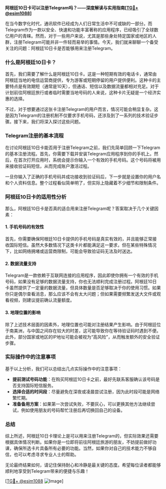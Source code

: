**阿根廷10日卡可以注册Telegram吗？——深度解读与实用指南[[TG💪+ @esim1088](https://t.me/s/esim1088)]**

在当今数字化时代，通讯软件已经成为人们日常生活中不可或缺的一部分。而Telegram作为一款以安全、快速和功能丰富著称的应用程序，已经吸引了全球数亿用户的青睐。然而，对于一些用户来说，尤其是那些身处特定国家或地区的人群，注册Telegram可能并非一件轻而易举的事情。今天，我们就来聊聊一个备受关注的问题：阿根廷10日卡是否能够用来注册Telegram。

### 什么是阿根廷10日卡？

首先，我们需要了解什么是阿根廷10日卡。这是一种短期有效的电话卡，通常由阿根廷当地的电信运营商提供，专为游客或短期停留的用户提供便利。这种卡的主要特点是有效期短（通常是10天），但通话、短信以及数据流量都相对充足。对于计划前往阿根廷旅行或者临时需要当地号码的人来说，这种卡片无疑是一个经济实惠的选择。

不过，对于想要通过这张卡注册Telegram的用户而言，情况可能会稍显复杂。这是因为Telegram的注册机制不仅要求手机号码，还涉及到了一系列的技术验证步骤。接下来，我们将深入探讨这些问题。

### Telegram注册的基本流程

在讨论阿根廷10日卡能否用于注册Telegram之前，我们先简单回顾一下Telegram的基本注册流程。首先，你需要下载并安装Telegram应用程序到你的手机上。然后，在首次打开应用时，系统会提示你输入一个有效的手机号码。这个号码将被用来接收验证码短信，从而完成账户激活过程。

一旦你输入了正确的手机号码并成功接收到验证码后，下一步就是设置你的用户名和个人资料信息。整个过程看似简单明了，但实际上隐藏着不少细节和限制条件。

### 阿根廷10日卡的适用性分析

那么，阿根廷10日卡是否真的适合用来注册Telegram呢？答案取决于几个关键因素：

#### 1. 手机号码的有效性
首先，你需要确保阿根廷10日卡提供的手机号码是真实有效的，并且能够正常接收国际短信。虽然大多数情况下这类卡片都能满足这一要求，但在某些特殊情况下，比如网络拥堵或运营商限制，可能会导致验证码无法及时送达。

#### 2. 数据流量支持
Telegram是一款依赖于互联网连接的应用程序，因此即使你拥有一个有效的手机号码，如果没有足够的数据流量支持，你也无法顺利完成注册过程。阿根廷10日卡虽然提供了一定量的数据流量，但具体数量是否足够取决于你的使用习惯。如果你只是偶尔查看消息，那么应该不会有太大问题；但如果需要频繁发送大文件或观看视频，则建议提前确认流量额度。

#### 3. 地理位置的影响
除了上述技术层面的因素外，地理位置也可能对注册结果产生影响。由于阿根廷位于南美洲，与中国之间存在较大的时差，这可能导致你在等待验证码时遇到不便。此外，部分国家或地区的IP地址可能会被视为“高风险”，从而触发额外的安全验证步骤。

### 实际操作中的注意事项

基于以上分析，我们可以总结出几点实际操作中的注意事项：

- **提前测试号码功能**：在购买阿根廷10日卡之前，最好先联系客服确认该号码是否支持国际短信服务。
- **选择合适的时间段**：尽量避免在深夜或凌晨尝试注册，因为此时段可能是网络繁忙期。
- **准备备用方案**：如果第一次尝试失败，不要灰心，可以更换其他方法继续尝试，例如使用朋友的号码帮忙注册后再切换回自己的设备。

### 总结

综上所述，阿根廷10日卡理论上是可以用来注册Telegram的，但实际效果还需要根据具体情况判断。如果你是一位即将前往阿根廷旅游的朋友，不妨提前做好功课，确保所选卡片具备所有必要的功能。当然，如果你对自己的技术能力不够自信，也可以考虑寻求专业人士的帮助。

无论最终结果如何，请记住保持耐心和冷静是最关键的态度。希望每位读者都能够顺利地享受到Telegram带来的便捷与乐趣！

[[TG💪+ @esim1088](https://t.me/s/esim1088) ![Image](https://i.postimg.cc/4NQfJmqS/Snipaste-2025-05-13-00-14-12.png)]